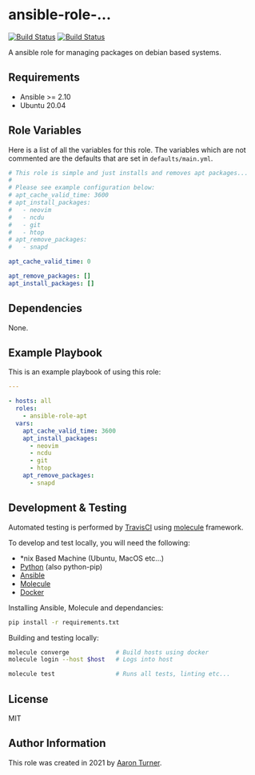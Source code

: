 ansible-role-...
================

[![Build Status]()]()
[![Build Status]()]()

A ansible role for managing packages on debian based systems.

Requirements
------------

* Ansible >= 2.10
* Ubuntu 20.04

Role Variables
--------------

Here is a list of all the variables for this role. The variables which are not commented are the defaults that are set in `defaults/main.yml`.

```yaml
# This role is simple and just installs and removes apt packages...
#
# Please see example configuration below:
# apt_cache_valid_time: 3600
# apt_install_packages:
#   - neovim
#   - ncdu
#   - git
#   - htop
# apt_remove_packages:
#   - snapd

apt_cache_valid_time: 0

apt_remove_packages: []
apt_install_packages: []
```

Dependencies
------------

None.

Example Playbook
----------------

This is an example playbook of using this role:

```yaml
---

- hosts: all
  roles:
    - ansible-role-apt
  vars:
    apt_cache_valid_time: 3600
    apt_install_packages:
      - neovim
      - ncdu
      - git
      - htop
    apt_remove_packages:
      - snapd
```

Development & Testing
---------------------

Automated testing is performed by [TravisCI](https://www.travis-ci.com/) using [molecule](http://molecule.readthedocs.io/) framework.

To develop and test locally, you will need the following:

* \*nix Based Machine (Ubuntu, MacOS etc...)
* [Python](https://www.python.org/) (also python-pip)
* [Ansible](https://www.ansible.com/)
* [Molecule](http://molecule.readthedocs.io/)
* [Docker](https://www.docker.com/)

Installing Ansible, Molecule and dependancies:

```bash
pip install -r requirements.txt
```

Building and testing locally:

```bash
molecule converge             # Build hosts using docker
molecule login --host $host   # Logs into host
```

```bash
molecule test                 # Runs all tests, linting etc...
```

License
-------

MIT

Author Information
------------------

This role was created in 2021 by [Aaron Turner](https://github.com/lineguy).

